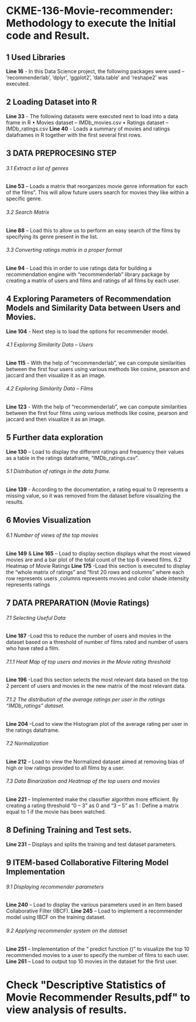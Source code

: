 # CKME-136-Movie-recommender: Methodology to execute the Initial code and Result.

## 1 Used Libraries
**Line 16** - In this Data Science project, the following packages were  used – ‘recommenderlab’, ‘dplyr’,  ‘ggplot2’, ‘data.table’ and ‘reshape2’ was executed.

## 2 Loading Dataset into R
**Line  33** - The following datasets were executed next to load into a data frame in R
•	Movies dataset – IMDb_movies.csv
•	Ratings dataset – IMDb_ratings.csv
**Line  40** - Loads a summary of movies and ratings dataframes in R together with the first several first rows.

## 3 DATA PREPROCESING STEP
###### 3.1 Extract a list of genres 
**Line  53** – Loads a matrix that reorganizes movie genre information for each of the films”. This will allow future users search for movies they like within a specific genre.
###### 3.2	Search Matrix
**Line  88** – Load this to allow us to perform an easy search of the films by specifying its genre present in the list.
###### 3.3	Converting ratings matrix in a proper format
**Line  94** - Load this in order to use ratings data for building a recommendation engine with “recommenderlab” library package by creating a matrix of users and films and ratings of all films by each user.

## 4	Exploring Parameters of Recommendation Models and Similarity Data between Users and Movies.
**Line  104** - Next step is to load the options for recommender model.
###### 4.1	Exploring Similarity Data – Users
**Line  115** - With the help of “recommenderlab”, we can compute similarities between the first four users using various methods like cosine, pearson and jaccard and then visualize it as an image.
###### 4.2	Exploring Similarity Data – Films
**Line  123** - With the help of “recommenderlab”, we can compute similarities between the first four films using various methods like cosine, pearson and jaccard and then visualize it as an image.

## 5	Further data exploration
**Line  130** – Load to display the different ratings and frequency their values as a table in the ratings dataframe, “IMDb_ratings.csv”.
###### 5.1	Distribution of ratings in the data frame.
**Line  139** - According to the documentation, a rating equal to 0 represents a missing value, so it was removed from the dataset before visualizing the results.

## 6	Movies Visualization
###### 6.1	Number of views of the top movies
**Line  149** & **Line  165** – Load to display section displays what the most viewed movies are and a bar plot of the total count of the top 6 viewed films.
6.2	Heatmap of Movie Ratings
**Line  175** -Load this section is executed to display the “whole matrix of ratings” and “first 20 rows and columns” where each row represents users ,columns represents movies and color shade intensity represents ratings

## 7	DATA PREPARATION (Movie Ratings)
###### 7.1	Selecting Useful Data
**Line  187** -Load this to reduce the number of users and movies in the dataset based on a threshold of number of films rated and number of users who have rated a film.
###### 7.1.1	Heat Map of top users and movies in the Movie rating threshold 
**Line  196** -Load this section selects the most relevant data based on the top 2 percent of users and movies in the new matrix of the most relevant data.
###### 7.1.2	The distribution of the average ratings per user in the ratings “IMDb_ratings” dataset.
**Line  204** –Load to view the Histogram plot of the average rating per user in the ratings dataframe.
###### 7.2	Normalization
**Line  212** – Load to view the Normalized dataset aimed at removing bias of high or low ratings provided to all films by a user.
###### 7.3	Data Binarization and Heatmap of the top users and movies
**Line  221** – Implemented make the classifier algorithm more efficient. By creating a rating threshold “0 – 3” as 0 and “3 – 5” as 1 : Define a matrix equal to 1 if the movie has been watched.

## 8	Defining Training and Test sets.
**Line  231** – Displays and splits the training and test dataset parameters. 

## 9	ITEM-based Collaborative Filtering Model Implementation
###### 9.1	Displaying recommender parameters
**Line  240** – Load  to display the various parameters used in an Item based Collaborative Filter (IBCF). 
**Line  245** – Load  to implement a recommender model using IBCF on the training dataset.
###### 9.2	Applying recommender system on the dataset
**Line  251** – Implementation of the “ predict function ()” to visualize the top 10 recommended movies to a user to specify the number of films to each user.
**Line  261** – Load  to output top 10 movies in the dataset for the first user.

# Check "Descriptive Statistics of Movie Recommender Results,pdf" to view analysis of results.
